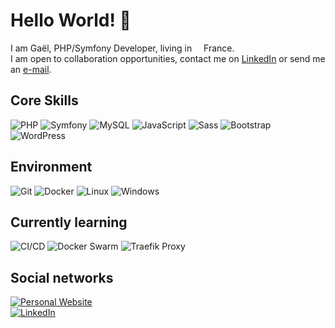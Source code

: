 <h1>Hello World! 👋</h1>

<p>I am Gaël, PHP/Symfony Developer, living in <img src="https://cdn-icons-png.flaticon.com/512/197/197560.png" width="11"/> France.<br>
I am open to collaboration opportunities, contact me on <a href="https://www.linkedin.com/in/gaelpa/">LinkedIn</a> or send me an <a href="mailto:contact@gaelpaquien.com">e-mail</a>.</p>

<h2>Core Skills</h2>
<p>
  <img alt="PHP" src="https://img.shields.io/badge/PHP-777BB4?logo=php&logoColor=fff&style=flat" />
  <img alt="Symfony" src="https://img.shields.io/badge/Symfony-000?logo=symfony&logoColor=fff&style=flat" />
  <img alt="MySQL" src="https://img.shields.io/badge/MySQL-005C84?style=flat-square&logo=mysql&logoColor=white" />
  <img alt="JavaScript" src="https://img.shields.io/badge/JavaScript-F7DF1E?logo=javascript&logoColor=000&style=flat" />
  <img alt="Sass" src="https://img.shields.io/badge/-Sass-CC6699?style=flat-square&logo=sass&logoColor=white" />
  <img alt="Bootstrap" src="https://img.shields.io/badge/Bootstrap-563D7C?style=flat-square&logo=bootstrap&logoColor=white" />
  <img alt="WordPress" src="https://img.shields.io/badge/WordPress-21759B?logo=wordpress&logoColor=fff&style=flat" />
</p>

<h2>Environment</h2>
<p>
  <img alt="Git" src="https://img.shields.io/badge/-Git-F05032?style=flat-square&logo=git&logoColor=white" />
  <img alt="Docker" src="https://img.shields.io/badge/Docker-2496ED?logo=docker&logoColor=fff&style=flat" />
  <img alt="Linux" src="https://img.shields.io/badge/Linux-FCC624?logo=linux&logoColor=000&style=flat" />
  <img alt="Windows" src="https://img.shields.io/badge/Windows-0078D4?logo=windows&logoColor=fff&style=flat" />
</p>

<h2>Currently learning</h2>
<p>
  <img alt="CI/CD" src="https://img.shields.io/badge/CI/CD%20-8A2BE2" />
  <img alt="Docker Swarm" src="https://img.shields.io/badge/CI/CD%20-8A2BE2" />
  <img alt="Traefik Proxy" src="https://img.shields.io/badge/Traefik%20Proxy-24A1C1?logo=traefikproxy&logoColor=fff&style=flat" />
</p>

<h2>Social networks</h2>
<a href="https://www.gaelpaquien.com" target="_blank"><img alt="Personal Website" src="https://img.shields.io/badge/gaelpaquien.com%20-8A2BE2" /></a><br>
<a href="https://www.linkedin.com/in/gaelpa/" target="_blank"><img alt="LinkedIn" src="https://img.shields.io/badge/LinkedIn-0A66C2?logo=linkedin&logoColor=fff&style=flat" /></a><br>
